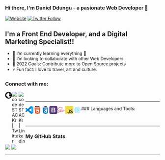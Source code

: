 ### Hi there, I'm Daniel Ddungu - a pasionate Web Developer 👋

[![Website](https://img.shields.io/website?label=danielddungu.com&style=for-the-badge&url=https%3A%2F%2Fcodestackr.com)](https://danielddungu.com)
[![Twitter Follow](https://img.shields.io/twitter/follow/danielddungu?color=1DA1F2&logo=twitter&style=for-the-badge)](https://twitter.com/intent/follow?original_referer=https%3A%2F%2Fgithub.com%2Fdaniel&screen_name=daniel_ddungu)

## I'm a Front End Developer, and a Digital Marketing Specialist!!

- 🌱 I’m currently learning everything 🤣
- 👯 I’m looking to collaborate with other Web Developers
- 🥅 2022 Goals: Contribute more to Open Source projects
- ⚡ Fun fact: I love to travel, art and culture.

### Connect with me:

[<img align="left" alt="codeSTACKr.com" width="22px" src="https://raw.githubusercontent.com/iconic/open-iconic/master/svg/globe.svg" />][website]

[<img align="left" alt="codeSTACKr | Twitter" width="22px" src="https://cdn.jsdelivr.net/npm/simple-icons@v3/icons/twitter.svg" />][twitter]

[<img align="left" alt="codeSTACKr | LinkedIn" width="22px" src="https://cdn.jsdelivr.net/npm/simple-icons@v3/icons/linkedin.svg" />][linkedin]

<br />
<hr style={border-top: 1px dashed grey;}>
### Languages and Tools:
<img align="left" alt="Visual Studio Code" width="26px" src="https://raw.githubusercontent.com/github/explore/80688e429a7d4ef2fca1e82350fe8e3517d3494d/topics/visual-studio-code/visual-studio-code.png" />
<img align="left" alt="HTML5" width="26px" src="https://raw.githubusercontent.com/github/explore/80688e429a7d4ef2fca1e82350fe8e3517d3494d/topics/html/html.png" />

<img align="left" alt="CSS3" width="26px" src="https://raw.githubusercontent.com/github/explore/80688e429a7d4ef2fca1e82350fe8e3517d3494d/topics/css/css.png" />

<img align="left" alt="Bootstrap" width="26px" src="https://raw.githubusercontent.com/github/explore/80688e429a7d4ef2fca1e82350fe8e3517d3494d/topics/bootstrap/bootstrap.png" />

<img align="left" alt="Sass" width="26px" src="https://raw.githubusercontent.com/github/explore/80688e429a7d4ef2fca1e82350fe8e3517d3494d/topics/sass/sass.png" />
<img align="left" alt="JavaScript" width="26px" src="https://raw.githubusercontent.com/github/explore/80688e429a7d4ef2fca1e82350fe8e3517d3494d/topics/javascript/javascript.png" />
<img align="left" alt="React" width="26px" src="https://raw.githubusercontent.com/github/explore/80688e429a7d4ef2fca1e82350fe8e3517d3494d/topics/react/react.png" />

<br />
<br />
<br />
<hr style={border-top: 1px dashed grey;}>

### My GitHub Stats
<div>
<p>
  <img width="48%" src="https://github-readme-stats.vercel.app/api?username=DanielDdungu&show_icons=true&theme=tokyo"/>

  <img width="48%" src="https://github-readme-streak-stats.herokuapp.com/?user=DanielDdungu&theme=tokyo" />
</p>
</div>
<hr style={border-top: 1px dashed grey;}>

[website]: https://danielddungu.com
[twitter]: https://twitter.com/daniel_ddungu
[linkedin]: https://www.linkedin.com/in/danielddungu/
